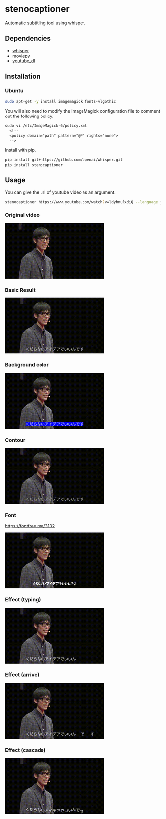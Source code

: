 # stenocaptioner

Automatic subtitling tool using whisper.

## Dependencies

* [whisper](https://github.com/openai/whisper)
* [moviepy](https://github.com/Zulko/moviepy)
* [youtube_dl](https://github.com/ytdl-org/youtube-dl)

## Installation

### Ubuntu

```sh
sudo apt-get -y install imagemagick fonts-vlgothic
```

You will also need to modify the ImageMagick configuration file to comment out the following policy.

```
sudo vi /etc/ImageMagick-6/policy.xml
  <!--
  <policy domain="path" pattern="@*" rights="none">
  -->
```

Install with pip.

```sh
pip install git+https://github.com/openai/whisper.git
pip install stenocaptioner
```

## Usage

You can give the url of youtube video as an argument.

```sh
stenocaptioner https://www.youtube.com/watch?v=ldybnuFxdiQ --language ja
```

### Original video

![demo_org](assets/demo_org.gif)

### Basic Result

![result_basic](assets/result_basic.gif)

### Background color

![result_bg_color_blue](assets/result_bg_color_blue.gif)

### Contour

![result_contour](assets/result_contour.gif)

### Font

https://fontfree.me/3132

![result_font](assets/result_font.gif)

### Effect (typing)

![result_typing](assets/result_typing.gif)

### Effect (arrive)

![result_arrive](assets/result_arrive.gif)

### Effect (cascade)

![result_cascade](assets/result_cascade.gif)
